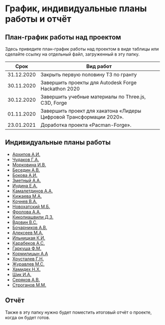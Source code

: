 # График, индивидуальные планы работы и отчёт

## План-график работы над проектом

Здесь приведите план-график работы над проектом в виде таблицы или сделайте ссылку на отдельный файл, загруженный в эту папку.

| Срок       | Вид работ                                        |
|------------|--------------------------------------------------|
| 31.12.2020 | Закрыть первую половину ТЗ по гранту             |
| 30.11.2020 | Завершить проекты для Autodesk Forge Hackathon 2020 |
| 30.12.2020 | Завершить учебные материалы по Three.js, C3D, Forge    |
| 01.11.2020 | Завершить проект для хакатона «Лидеры Цифровой Трансформации 2020». |
| 23.01.2021 | Доработка проекта «Pacman-Forge». |

## Индивидуальные планы работы

- [Архипов А.И.](Arkhipov.md)
- [Чудаков Г.А.](chudakov.md)
- [Морковина И.В.](Morkovina.md)
- [Беседин А.В. ](Besedin.md)
- [Бокова А.И. ](Bokova.md)
- [Зметный А.А.](Zmetnyy.md)
- [Иудина Е.А. ](iudina_new.md)
- [Камалетдинов А.А.](Kamaletdinov.md)
- [Кижаева М.А.](Kizhaeva.md)
- [Кочнев В.А.](kochnev.md)
- [Новохатский М.Б.](novohatsckij.md)
- [Фролова А.А.](Frolova.md)
- [Киколиашвили Д.З.](Kikoliashvili.md)
- [Вдовин В.С.](Vdovin.md)
- [Бочарников А.В.](Bocharnikov.md)
- [Алексеев М.А.](Alexeev.md)
- [Ильницкая К.И.](Ilnitskaya.md)
- [Карабеков А.С.](Karabekov.md)
- [Гаркуша Ф.М.](garkusha.md)
- [Кормилицын А.А](Kormilitsyn.md)
- [Хрусталев Г.Н.](Khrustalev.md)
- [Журавлев М.С.](Zhuravlev.md)
- [Хамидех Н.Х.](Khamidekh.md)
- [Шик И.А.](Shik.md)
- [Серяков А.В.](Seryakov.md)
- [Строганов М.М.](Stroganov.md)

## Отчёт

Также в эту папку нужно будет поместить итоговый отчёт о проекте, когда он будет готов.
